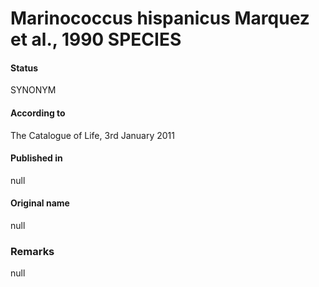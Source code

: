 # Marinococcus hispanicus Marquez et al., 1990 SPECIES

#### Status
SYNONYM

#### According to
The Catalogue of Life, 3rd January 2011

#### Published in
null

#### Original name
null

### Remarks
null